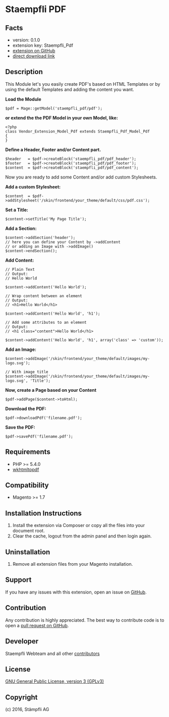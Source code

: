 Staempfli PDF
=============

Facts
-----
- version: 0.1.0
- extension key: Staempfli_Pdf
- [extension on GitHub](https://github.com/staempfli/magento-pdf)
- [direct download link](https://github.com/staempfli/magento-pdf/archive/master.zip)

Description
-----------
This Module let's you easily create PDF's based on HTML Templates or by using the default Templates and adding the content you want.

**Load the Module**

    $pdf = Mage::getModel('staempfli_pdf/pdf');

**or extend the the PDF Model in your own Model, like:**

    <?php
	class Vendor_Extension_Model_Pdf extends Staempfli_Pdf_Model_Pdf
	{
	}

**Define a Header, Footer and/or Content part.**

	$header   = $pdf->createBlock('staempfli_pdf/pdf_header');
    $footer   = $pdf->createBlock('staempfli_pdf/pdf_footer');
    $content  = $pdf->createBlock('staempfli_pdf/pdf_content');

Now you are ready to add some Content and/or add custom Stylesheets.

**Add a custom Stylesheet:**

    $content  = $pdf->addStylesheet('/skin/frontend/your_theme/default/css/pdf.css');

**Set a Title:**

    $content->setTitle('My Page Title');

**Add a Section:**

    $content->addSection('header');
    // here you can define your Content by ->addContent
    // or adding an Image with ->addImage()
    $content->endSection();

**Add Content:**

    // Plain Text
    // Output:
    // Hello World

    $content->addContent('Hello World');

    // Wrap content between an element
    // Output:
    // <h1>Hello World</h1>

    $content->addContent('Hello World', 'h1');

    // Add some attributes to an element
    // Output:
    // <h1 class="content">Hello World</h1>

    $content->addContent('Hello World', 'h1', array('class' => 'custom'));

**Add an Image:**

    $content->addImage('/skin/frontend/your_theme/default/images/my-logo.svg');

    // With image title
    $content->addImage('/skin/frontend/your_theme/default/images/my-logo.svg', 'Title');

**Now, create a Page based on your Content**

    $pdf->addPage($content->toHtml);

**Download the PDF:**

    $pdf->downloadPdf('filename.pdf');

**Save the PDF:**

    $pdf->savePdf('filename.pdf');

Requirements
------------
- PHP >= 5.4.0
- [wkhtmltopdf](http://wkhtmltopdf.org/downloads.html)

Compatibility
-------------
- Magento >= 1.7

Installation Instructions
-------------------------
1. Install the extension via Composer or copy all the files into your document root.
2. Clear the cache, logout from the admin panel and then login again.

Uninstallation
--------------
1. Remove all extension files from your Magento installation.

Support
-------
If you have any issues with this extension, open an issue on [GitHub](https://github.com/staempfli/magento-pdf/issues).

Contribution
------------
Any contribution is highly appreciated. The best way to contribute code is to open a [pull request on GitHub](https://help.github.com/articles/using-pull-requests).

Developer
---------
Staempfli Webteam and all other [contributors](https://github.com/staempfli/magento-pdf/contributors)

License
-------
[GNU General Public License, version 3 (GPLv3)](http://opensource.org/licenses/gpl-3.0)

Copyright
---------
(c) 2016, Stämpfli AG